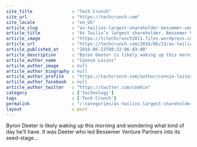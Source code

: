 ```yaml
---
site_title               : "Tech Crunch"
site_url                 : "https://techcrunch.com"
site_locale              : "en_US"
article_slug             : "as-twilios-largest-shareholder-bessemer-venture-partners-prepares-for-the-ride"
article_title            : "As Twilio’s largest shareholder, Bessemer Venture Partners prepares for the ride"
article_image            : "https://tctechcrunch2011.files.wordpress.com/2016/06/shutterstock_228754057.jpg?w=764&h=400&crop=1"
article_url              : "https://techcrunch.com/2016/06/23/as-twilios-largest-shareholder-bessemer-venture-partners-prepares-for-the-ride/"
article_published_at     : "2016-06-23T08:22:06-03:00"
article_description      : "Byron Deeter is likely waking up this morning and wondering what kind of day he’ll have. It was Deeter who led Bessemer Venture Partners into its seed-stage..."
article_author_name      : "Connie Loizos"
article_author_image     : null
article_author_biography : null
article_author_profile   : "https://techcrunch.com/author/connie-loizos/"
article_author_facebook  : null
article_author_twitter   : "https://twitter.com/cookie"
category                 : ['technology']
tags                     : ['Tech Crunch']
permalink                : "/:categories/as-twilios-largest-shareholder-bessemer-venture-partners-prepares-for-the-ride/"
layout                   : post
---
```


Byron Deeter is likely waking up this morning and wondering what kind of day he’ll have. It was Deeter who led Bessemer Venture Partners into its seed-stage...
